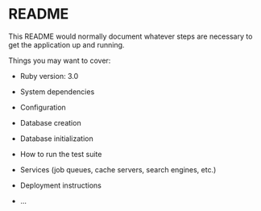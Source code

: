 # README

This README would normally document whatever steps are necessary to get the
application up and running.

Things you may want to cover:

* Ruby version: 3.0

* System dependencies

* Configuration

* Database creation

* Database initialization

* How to run the test suite

* Services (job queues, cache servers, search engines, etc.)

* Deployment instructions

* ...
